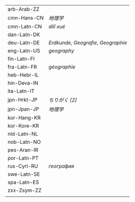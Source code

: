 | | |
|-|-|
| arb-Arab-ZZ |  |
| cmn-Hans-CN | _地理学_ |
| cmn-Latn-CN | _dìlǐ xué_ |
| dan-Latn-DK |  |
| deu-Latn-DE | _Erdkunde_, _Geografie_, _Geographie_ |
| eng-Latn-US | _geography_ |
| fin-Latn-FI |  |
| fra-Latn-FR | _géographie_ |
| heb-Hebr-IL |  |
| hin-Deva-IN |  |
| ita-Latn-IT |  |
| jpn-Hrkt-JP | _ちりがく [2]_ |
| jpn-Jpan-JP | _地理学_ |
| kor-Hang-KR |  |
| kor-Kore-KR |  |
| nld-Latn-NL |  |
| nob-Latn-NO |  |
| pes-Aran-IR |  |
| por-Latn-PT |  |
| rus-Cyrl-RU | _геогра́фия_ |
| swe-Latn-SE |  |
| spa-Latn-ES |  |
| zxx-Zsym-ZZ |  |
|  |  |
